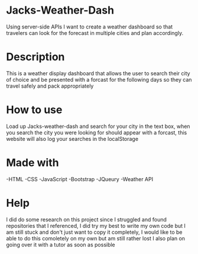 # Jacks-Weather-Dash
Using server-side APIs I want to create a weather dashboard so that travelers can look for the forecast in multiple cities and plan accordingly.

# Description 
This is a weather display dashboard that allows the user to search their city of choice and be presented with a forcast for the following days so they can travel safely and pack appropriately

# How to use 
Load up Jacks-weather-dash and search for your city in the text box, when you search the city you were looking for should appear with a forcast, this website will also log your searches in the localStorage

# Made with 
-HTML
-CSS
-JavaScript
-Bootstrap
-JQueury
-Weather API

# Help
I did do some research on this project since I struggled and found repositories that I referenced, I did try my best to write my own code but I am still stuck and don't just want to copy it completely, I would like to be able to do this comoletely on my own but am still rather lost
I also plan on going over it with a tutor as soon as possible
